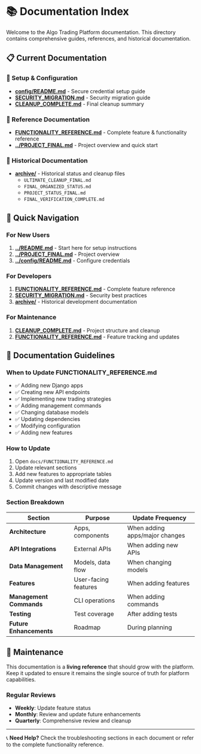 # 📚 Documentation Index

Welcome to the Algo Trading Platform documentation. This directory contains comprehensive guides, references, and historical documentation.

## 📋 **Current Documentation**

### **🔧 Setup & Configuration**
- **[config/README.md](../config/README.md)** - Secure credential setup guide
- **[SECURITY_MIGRATION.md](SECURITY_MIGRATION.md)** - Security migration guide
- **[CLEANUP_COMPLETE.md](CLEANUP_COMPLETE.md)** - Final cleanup summary

### **📖 Reference Documentation**
- **[FUNCTIONALITY_REFERENCE.md](FUNCTIONALITY_REFERENCE.md)** - Complete feature & functionality reference
- **[../PROJECT_FINAL.md](../PROJECT_FINAL.md)** - Project overview and quick start

### **📁 Historical Documentation**
- **[archive/](archive/)** - Historical status and cleanup files
  - `ULTIMATE_CLEANUP_FINAL.md`
  - `FINAL_ORGANIZED_STATUS.md`
  - `PROJECT_STATUS_FINAL.md`
  - `FINAL_VERIFICATION_COMPLETE.md`

## 🎯 **Quick Navigation**

### **For New Users**
1. **[../README.md](../README.md)** - Start here for setup instructions
2. **[../PROJECT_FINAL.md](../PROJECT_FINAL.md)** - Project overview
3. **[../config/README.md](../config/README.md)** - Configure credentials

### **For Developers**
1. **[FUNCTIONALITY_REFERENCE.md](FUNCTIONALITY_REFERENCE.md)** - Complete feature reference
2. **[SECURITY_MIGRATION.md](SECURITY_MIGRATION.md)** - Security best practices
3. **[archive/](archive/)** - Historical development documentation

### **For Maintenance**
1. **[CLEANUP_COMPLETE.md](CLEANUP_COMPLETE.md)** - Project structure and cleanup
2. **[FUNCTIONALITY_REFERENCE.md](FUNCTIONALITY_REFERENCE.md)** - Feature tracking and updates

## 📝 **Documentation Guidelines**

### **When to Update FUNCTIONALITY_REFERENCE.md**
- ✅ Adding new Django apps
- ✅ Creating new API endpoints
- ✅ Implementing new trading strategies
- ✅ Adding management commands
- ✅ Changing database models
- ✅ Updating dependencies
- ✅ Modifying configuration
- ✅ Adding new features

### **How to Update**
1. Open `docs/FUNCTIONALITY_REFERENCE.md`
2. Update relevant sections
3. Add new features to appropriate tables
4. Update version and last modified date
5. Commit changes with descriptive message

### **Section Breakdown**
| Section | Purpose | Update Frequency |
|---------|---------|------------------|
| **Architecture** | Apps, components | When adding apps/major changes |
| **API Integrations** | External APIs | When adding new APIs |
| **Data Management** | Models, data flow | When changing models |
| **Features** | User-facing features | When adding features |
| **Management Commands** | CLI operations | When adding commands |
| **Testing** | Test coverage | After adding tests |
| **Future Enhancements** | Roadmap | During planning |

## 🔄 **Maintenance**

This documentation is a **living reference** that should grow with the platform. Keep it updated to ensure it remains the single source of truth for platform capabilities.

### **Regular Reviews**
- **Weekly**: Update feature status
- **Monthly**: Review and update future enhancements
- **Quarterly**: Comprehensive review and cleanup

---

📞 **Need Help?** Check the troubleshooting sections in each document or refer to the complete functionality reference.
